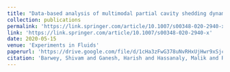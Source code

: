 ```yaml
---
title: "Data-based analysis of multimodal partial cavity shedding dynamics"
collection: publications
permalink: 'https://link.springer.com/article/10.1007/s00348-020-2940-x'
link: 'https://link.springer.com/article/10.1007/s00348-020-2940-x'
date: 2020-05-15
venue: 'Experiments in Fluids'
paperurl: 'https://drive.google.com/file/d/1cHa3zFwG378uNvRHxUjHwr9xSjccY8QP/view'
citation: 'Barwey, Shivam and Ganesh, Harish and Hassanaly, Malik and Raman, Venkat and Ceccio, Steven. (2020). &quot; Data-based analysis of multimodal partial cavity shedding dynamics.&quot; <i>Experiments in Fluids</i>. 61(4), 1-21.'
---
```

